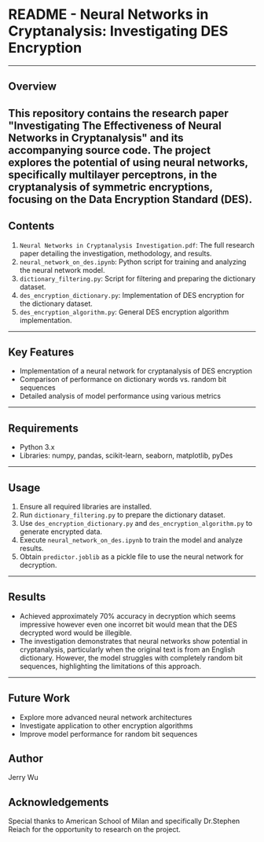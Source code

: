 # README - Neural Networks in Cryptanalysis: Investigating DES Encryption
---
## Overview
This repository contains the research paper "Investigating The Effectiveness of Neural Networks in Cryptanalysis" and its accompanying source code. The project explores the potential of using neural networks, specifically multilayer perceptrons, in the cryptanalysis of symmetric encryptions, focusing on the Data Encryption Standard (DES).
---
## Contents
1. `Neural Networks in Cryptanalysis Investigation.pdf`: The full research paper detailing the investigation, methodology, and results.
2. `neural_network_on_des.ipynb`: Python script for training and analyzing the neural network model.
3. `dictionary_filtering.py`: Script for filtering and preparing the dictionary dataset.
4. `des_encryption_dictionary.py`: Implementation of DES encryption for the dictionary dataset.
5. `des_encryption_algorithm.py`: General DES encryption algorithm implementation.
---
## Key Features
- Implementation of a neural network for cryptanalysis of DES encryption
- Comparison of performance on dictionary words vs. random bit sequences
- Detailed analysis of model performance using various metrics
---
## Requirements
- Python 3.x
- Libraries: numpy, pandas, scikit-learn, seaborn, matplotlib, pyDes
---
## Usage
1. Ensure all required libraries are installed.
2. Run `dictionary_filtering.py` to prepare the dictionary dataset. 
3. Use `des_encryption_dictionary.py` and `des_encryption_algorithm.py` to generate encrypted data.
4. Execute `neural_network_on_des.ipynb` to train the model and analyze results.
5. Obtain `predictor.joblib` as a pickle file to use the neural network for decryption.
---
## Results

- Achieved approximately 70% accuracy in decryption which seems impressive however even one incorret bit would mean that the DES decrypted word would be illegible.
- The investigation demonstrates that neural networks show potential in cryptanalysis, particularly when the original text is from an English dictionary. However, the model struggles with completely random bit sequences, highlighting the limitations of this approach.
---
## Future Work
- Explore more advanced neural network architectures
- Investigate application to other encryption algorithms
- Improve model performance for random bit sequences

## Author
Jerry Wu

## Acknowledgements
Special thanks to American School of Milan and specifically Dr.Stephen Reiach for the opportunity to research on the project.
